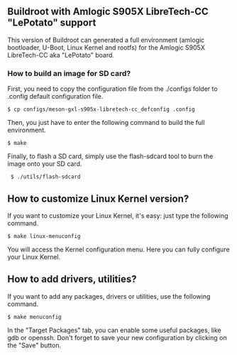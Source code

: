 ## Buildroot with Amlogic S905X LibreTech-CC "LePotato" support

This version of Buildroot can generated a full environment (amlogic bootloader, U-Boot, Linux Kernel and rootfs) for the Amlogic S905X LibreTech-CC aka "LePotato" board.

### How to build an image for SD card?

First, you need to copy the configuration file from the ./configs folder to .config default configuration file.

    $ cp configs/meson-gxl-s905x-libretech-cc_defconfig .config

Then, you just have to enter the following command to build the full environment.

    $ make

Finally, to flash a SD card, simply use the flash-sdcard tool to burn the image onto your SD card.
  
     $ ./utils/flash-sdcard

## How to customize Linux Kernel version?

If you want to customize your Linux Kernel, it's easy: just type the following command.

    $ make linux-menuconfig

You will access the Kernel configuration menu. Here you can fully configure your Linux Kernel.

## How to add drivers, utilities?

If you want to add any packages, drivers or utilities, use the following command.

    $ make menuconfig

In the "Target Packages" tab, you can enable some useful packages, like gdb or openssh. Don't forget to save your new configuration by clicking on the "Save" button.

